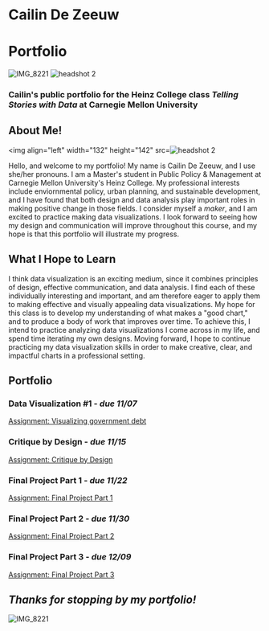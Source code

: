 
# Cailin De Zeeuw
# Portfolio

![IMG_8221](https://user-images.githubusercontent.com/117120584/206813422-e2f5be08-df1e-4d47-9bef-91f8a506f38c.jpg)
![headshot 2](https://user-images.githubusercontent.com/117120584/206818000-c05293b5-d549-43a5-abde-6471f5b0ce96.jpg)

### Cailin's public portfolio for the Heinz College class *Telling Stories with Data* at Carnegie Mellon University

## About Me!
<img align="left" width="132" height="142" src=![headshot 2](https://user-images.githubusercontent.com/117120584/206818000-c05293b5-d549-43a5-abde-6471f5b0ce96.jpg)
>

Hello, and welcome to my portfolio! My name is Cailin De Zeeuw, and I use she/her pronouns. I am a Master's student in Public Policy & Management at Carnegie Mellon University's Heinz College. My professional interests include enviornmental policy, urban planning, and sustainable development, and I have found that both design and data analysis play important roles in making positive change in those fields. I consider myself a *maker*, and I am excited to practice making data visualizations. I look forward to seeing how my design and communication will improve throughout this course, and my hope is that this portfolio will illustrate my progress. 

## What I Hope to Learn
I think data visualization is an exciting medium, since it combines principles of design, effective communication, and data analysis. I find each of these individually interesting and important, and am therefore eager to apply them to making effective and visually appealing data visualizations. My hope for this class is to develop my understanding of what makes a "good chart," and to produce a body of work that improves over time. To achieve this, I intend to practice analyzing data visualizations I come across in my life, and spend time iterating my own designs. Moving forward, I hope to continue practicing my data visualization skills in order to make creative, clear, and impactful charts in a professional setting. 

## Portfolio
### Data Visualization #1 - *due 11/07*
[Assignment: Visualizing government debt](/dataviz2.md)

### Critique by Design - *due 11/15*
[Assignment: Critique by Design](/critiquebydesign.md)

### Final Project Part 1 - *due 11/22*
[Assignment: Final Project Part 1](/final_part1.md)

### Final Project Part 2 - *due 11/30*
[Assignment: Final Project Part 2](/final_part2.md)

### Final Project Part 3 - *due 12/09*
[Assignment: Final Project Part 3](/final_part3.md)


## *Thanks for stopping by my portfolio!* 

![IMG_8221](https://user-images.githubusercontent.com/117120584/206813102-de15cc89-7534-4eea-9e4d-60f64a3a5ce8.jpg)
